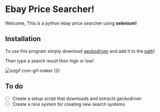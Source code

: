 # Ebay Price Searcher!

Welcome, This is a python ebay price searcher using **selenium!**

## Installation

To use this program simply download [geckodriver](https://github.com/mozilla/geckodriver) and add it to the [path](./addToPath.md)!

Then type a search result then high or low!

![ezgif com-gif-maker (2)](https://user-images.githubusercontent.com/86261814/135790108-9adc16cf-5deb-4a29-8cbb-6e99c03d8709.gif)

## To do

- [ ] Create a setup script that downloads and extracts geckodriver
- [ ] Create a nice system for creating new search systems.
